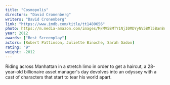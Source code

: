 ```yaml
---
title: "Cosmopolis"
directors: "David Cronenberg"
writers: "David Cronenberg"
link: "https://www.imdb.com/title/tt1480656"
photo: https://m.media-amazon.com/images/M/MV5BMTY1NjI0MDYyNV5BMl5BanBnXkFtZTcwNDIzMDEyOA@@._V1_UX182_CR0,0,182,268_AL_.jpg
year: 2012
awards: ["Best Screenplay"]
actors: [Robert Pattinson, Juliette Binoche, Sarah Gadon]
rating: "9"
weight: -2012
---
```

Riding across Manhattan in a stretch limo in order to get a haircut, a 28-year-old billionaire asset manager's day devolves into an odyssey with a cast of characters that start to tear his world apart.
